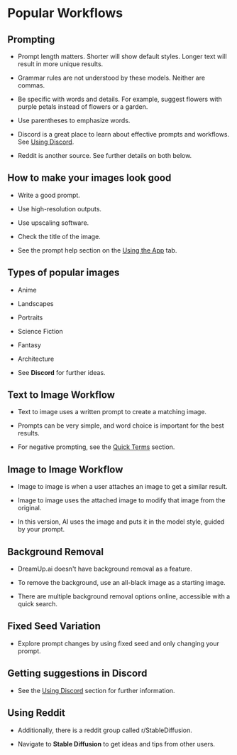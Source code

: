 # Popular Workflows
## Prompting

* Prompt length matters. Shorter will show default styles. Longer text will result in more unique results.

* Grammar rules are not understood by these models. Neither are commas.

* Be specific with words and details. For example, suggest flowers with purple petals instead of flowers or a garden. 

* Use parentheses to emphasize words.

* Discord is a great place to learn about effective prompts and workflows. See [Using Discord](https:// "Using Discord").

* Reddit is another source. See further details on both below.

## How to make your images look good

* Write a good prompt.

* Use high-resolution outputs.

* Use upscaling software.

* Check the title of the image.

* See the prompt help section on the [Using the App](https:// "Using the App") tab.

## Types of popular images

* Anime

* Landscapes

* Portraits

* Science Fiction

* Fantasy

* Architecture

* See **Discord** for further ideas.

## Text to Image Workflow

* Text to image uses a written prompt to create a matching image.

* Prompts can be very simple, and word choice is important for the best results. 

* For negative prompting, see the [Quick Terms](https:// "Quick Terms") section.

## Image to Image Workflow

* Image to image is when a user attaches an image to get a similar result.

* Image to image uses the attached image to modify that image from the original.

* In this version, AI uses the image and puts it in the model style, guided by your prompt.

## Background Removal

* DreamUp.ai doesn't have background removal as a feature.

* To remove the background, use an all-black image as a starting image.

* There are multiple background removal options online, accessible with a quick search.

## Fixed Seed Variation

* Explore prompt changes by using fixed seed and only changing your prompt.

## Getting suggestions in Discord

* See the [Using Discord](https:// "Using Discord") section for further information.

## Using Reddit

* Additionally, there is a reddit group called r/StableDiffusion.

* Navigate to **Stable Diffusion** to get ideas and tips from other users.

